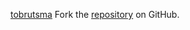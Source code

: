 [tobrutsma](https://tobrutsma.pages.dev)
Fork the [repository](https://github.com/lapelive) on GitHub.